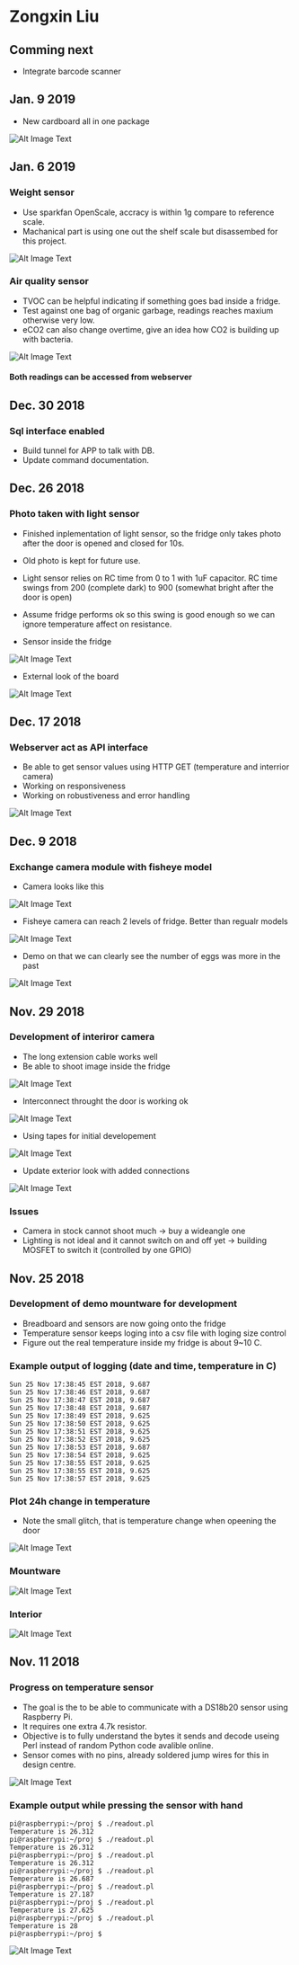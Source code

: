 # Zongxin Liu
## Comming next
* Integrate barcode scanner

## Jan. 9 2019

* New cardboard all in one package

![Alt Image Text](https://github.com/WyattLiu/ECE496-PUT/blob/master/Individual%20Progress%20Log/Zongxin%20Pictures/prototype.jpeg?raw=true "board")

## Jan. 6 2019
### Weight sensor
* Use sparkfan OpenScale, accracy is within 1g compare to reference scale.
* Machanical part is using one out the shelf scale but disassembed for this project.

![Alt Image Text](https://github.com/WyattLiu/ECE496-PUT/blob/master/Individual%20Progress%20Log/Zongxin%20Pictures/scale.jpeg?raw=true "weight sensor")

### Air quality sensor
* TVOC can be helpful indicating if something goes bad inside a fridge.
* Test against one bag of organic garbage, readings reaches maxium otherwise very low.
* eCO2 can also change overtime, give an idea how CO2 is building up with bacteria.

![Alt Image Text](https://github.com/WyattLiu/ECE496-PUT/blob/master/Individual%20Progress%20Log/Zongxin%20Pictures/css811.jpeg?raw=true "air quality sensor")

#### Both readings can be accessed from webserver

## Dec. 30 2018
### Sql interface enabled
* Build tunnel for APP to talk with DB.
* Update command documentation.

## Dec. 26 2018
### Photo taken with light sensor
* Finished inplementation of light sensor, so the fridge only takes photo after the door is opened and closed for 10s.
* Old photo is kept for future use.
* Light sensor relies on RC time from 0 to 1 with 1uF capacitor. RC time swings from 200 (complete dark) to 900 (somewhat bright after the door is open)
* Assume fridge performs ok so this swing is good enough so we can ignore temperature affect on resistance.

* Sensor inside the fridge

![Alt Image Text](https://github.com/WyattLiu/ECE496-PUT/blob/master/Individual%20Progress%20Log/Zongxin%20Pictures/light_sensor.jpg?raw=true "light sensor")

* External look of the board

![Alt Image Text](https://github.com/WyattLiu/ECE496-PUT/blob/master/Individual%20Progress%20Log/Zongxin%20Pictures/board_with_LDR.jpg?raw=true "pin 6 used")

## Dec. 17 2018
### Webserver act as API interface
* Be able to get sensor values using HTTP GET (temperature and interrior camera)
* Working on responsiveness
* Working on robustiveness and error handling

![Alt Image Text](https://github.com/WyattLiu/ECE496-PUT/blob/master/Individual%20Progress%20Log/Zongxin%20Pictures/webapi.jpg?raw=true "website")

## Dec. 9 2018
### Exchange camera module with fisheye model

* Camera looks like this

![Alt Image Text](https://github.com/WyattLiu/ECE496-PUT/blob/master/Individual%20Progress%20Log/Zongxin%20Pictures/camera.jpg?raw=true "camera")

* Fisheye camera can reach 2 levels of fridge. Better than regualr models

![Alt Image Text](https://github.com/WyattLiu/ECE496-PUT/blob/master/Individual%20Progress%20Log/Zongxin%20Pictures/egg_after.jpg?raw=true "egg after")

* Demo on that we can clearly see the number of eggs was more in the past

![Alt Image Text](https://github.com/WyattLiu/ECE496-PUT/blob/master/Individual%20Progress%20Log/Zongxin%20Pictures/egg_before.jpg?raw=true "egg before")

## Nov. 29 2018
### Development of interiror camera
* The long extension cable works well
* Be able to shoot image inside the fridge

![Alt Image Text](https://github.com/WyattLiu/ECE496-PUT/blob/master/Individual%20Progress%20Log/Zongxin%20Pictures/init_interior.jpg?raw=true "initial interior photo")

* Interconnect throught the door is working ok

![Alt Image Text](https://github.com/WyattLiu/ECE496-PUT/blob/master/Individual%20Progress%20Log/Zongxin%20Pictures/IMG_0539.jpeg?raw=true "inter connect")

* Using tapes for initial developement

![Alt Image Text](https://github.com/WyattLiu/ECE496-PUT/blob/master/Individual%20Progress%20Log/Zongxin%20Pictures/IMG_0540.jpeg?raw=true "camera placement")

* Update exterior look with added connections

![Alt Image Text](https://github.com/WyattLiu/ECE496-PUT/blob/master/Individual%20Progress%20Log/Zongxin%20Pictures/IMG_0541.jpeg?raw=true "exterior update")

                                                                           

### Issues
* Camera in stock cannot shoot much -> buy a wideangle one
* Lighting is not ideal and it cannot switch on and off yet -> building MOSFET to switch it (controlled by one GPIO)

## Nov. 25 2018
### Development of demo mountware for development
* Breadboard and sensors are now going onto the fridge
* Temperature sensor keeps loging into a csv file with loging size control
* Figure out the real temperature inside my fridge is about 9~10 C.

### Example output of logging (date and time, temperature in C)
```
Sun 25 Nov 17:38:45 EST 2018, 9.687
Sun 25 Nov 17:38:46 EST 2018, 9.687
Sun 25 Nov 17:38:47 EST 2018, 9.687
Sun 25 Nov 17:38:48 EST 2018, 9.687
Sun 25 Nov 17:38:49 EST 2018, 9.625
Sun 25 Nov 17:38:50 EST 2018, 9.625
Sun 25 Nov 17:38:51 EST 2018, 9.625
Sun 25 Nov 17:38:52 EST 2018, 9.625
Sun 25 Nov 17:38:53 EST 2018, 9.687
Sun 25 Nov 17:38:54 EST 2018, 9.625
Sun 25 Nov 17:38:55 EST 2018, 9.625
Sun 25 Nov 17:38:55 EST 2018, 9.625
Sun 25 Nov 17:38:57 EST 2018, 9.625
```
### Plot 24h change in temperature

* Note the small glitch, that is temperature change when opeening the door

![Alt Image Text](https://github.com/WyattLiu/ECE496-PUT/blob/master/Individual%20Progress%20Log/Zongxin%20Pictures/temp_log_demo_nov_2425.jpg?raw=true "24h plot")

### Mountware
![Alt Image Text](https://github.com/WyattLiu/ECE496-PUT/blob/master/Individual%20Progress%20Log/Zongxin%20Pictures/IMG_0517.jpeg?raw=true "mount")
### Interior
![Alt Image Text](https://github.com/WyattLiu/ECE496-PUT/blob/master/Individual%20Progress%20Log/Zongxin%20Pictures/IMG_0518.jpeg?raw=true "temp sensor inside")
## Nov. 11 2018
### Progress on temperature sensor
* The goal is the to be able to communicate with a DS18b20 sensor using Raspberry Pi.
* It requires one extra 4.7k resistor.
* Objective is to fully understand the bytes it sends and decode useing Perl instead of random Python code avalible online. 
* Sensor comes with no pins, already soldered jump wires for this in design centre.

![Alt Image Text](https://github.com/WyattLiu/ECE496-PUT/blob/master/Individual%20Progress%20Log/Zongxin%20Pictures/IMG_0438.jpeg?raw=true "Sensor")


### Example output while pressing the sensor with hand
```
pi@raspberrypi:~/proj $ ./readout.pl 
Temperature is 26.312
pi@raspberrypi:~/proj $ ./readout.pl 
Temperature is 26.312
pi@raspberrypi:~/proj $ ./readout.pl 
Temperature is 26.312
pi@raspberrypi:~/proj $ ./readout.pl 
Temperature is 26.687
pi@raspberrypi:~/proj $ ./readout.pl 
Temperature is 27.187
pi@raspberrypi:~/proj $ ./readout.pl 
Temperature is 27.625
pi@raspberrypi:~/proj $ ./readout.pl 
Temperature is 28
pi@raspberrypi:~/proj $ 
```

![Alt Image Text](https://github.com/WyattLiu/ECE496-PUT/blob/master/Individual%20Progress%20Log/Zongxin%20Pictures/IMG_0439.jpeg?raw=true "Configure sensor")
